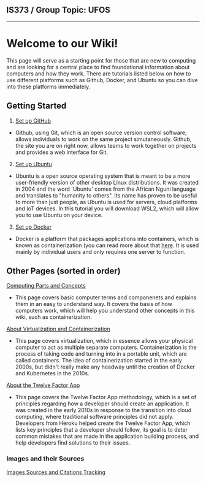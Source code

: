 ## IS373 / Group Topic: UFOS
***
# Welcome to our Wiki! 
This page will serve as a starting point for those that are new to computing and are looking for a central place to find foundational information about computers and how they work. There are tutorials listed below on how to use different platforms such as Github, Docker, and Ubuntu so you can dive into these platforms immediately.
## Getting Started
1. [Set up GitHub](git-github.md)
- Github, using Git, which is an open source version control software, allows individuals to work on the same project simutaneously. Github, the site you are on right now, allows teams to work together on projects and provides a web interface for Git. 
2. [Set up Ubuntu](setup-ubuntu.md)
- Ubuntu is a open source operating system that is meant to be a more user-friendly version of other desktop Linux distributions. It was created in 2004 and the word 'Ubuntu' comes from the African Nguni language and translates to "humanity to others". Its name has proven to be useful to more than just people, as Ubuntu is used for servers, cloud platforms and IoT devices. In this tutorial you will download WSL2, which will allow you to use Ubuntu on your device. 
3. [Set up Docker](about-docker.md)
- Docker is a platform that packages applications into containers, which is known as containerization (you can read more about that [here](virtualization-containerization.md). It is used mainly by individual users and only requires one server to function. 

## Other Pages (sorted in order)

[Computing Parts and Concepts](about-computers-etc.md)
- This page covers basic computer terms and componenets and explains them in an easy to understand way. It covers the basis of how computers work, which will help you understand other concepts in this wiki, such as containerization. 

[About Virtualization and Containerization](virtualization-containerization.md)
- This page covers virtualization, which in essence allows your physical computer to act as multiple separate computers. Containerization is the process of taking code and turning into in a portable unit, which are called containers. The idea of containerization started in the early 2000s, but didn't really make any headway until the creation of Docker and Kubernetes in the 2010s. 

[About the Twelve Factor App](about-12factorapp.md)
- This page covers the Twelve Factor App methodology, which is a set of principles regarding how a developer should create an application. It was created in the early 2010s in response to the transition into cloud computing, where traditional software principles did not apply. Developers from Heroku helped create the Twelve Factor App, which lists key principles that a developer should follow, its goal is to deter common mistakes that are made in the application building process, and help developers find solutions to their issues.


### Images and their Sources
[Images Sources and Citations Tracking](https://github.com/yumis56/is373/wiki/images-Sources-and-Citations-tracking)
